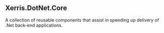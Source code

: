 ## Xerris.DotNet.Core

A collection of reusable components that assist in speeding up delivery of .Net back-end applications.
